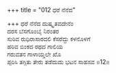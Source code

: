 +++
title = "012 ಧರೆ ನೆನೆದ"

+++
ಧರೆ ನೆನೆದ ದುಷ್ಕೃತವದೇನೆಂ   
ದರಸ ಬೆಸಗೊಂಬೈ ನಿರಂತರ   
ಸುರಿವ ರುಧಿರಾಸಾರದಲಿ ಕೆಸರೆದ್ದು ಕಳನೊಳಗೆ   
ಹರಿವ ಬಿಂಕದ ರಥದ ಗಾಲಿಯ   
ಗರುವತನ ಗಾಳಾಯ್ತಲೇ ಖೊ   
ಪ್ಪರಿಸಿ ತಗ್ಗಿತು ತೇರು ತಡೆದುದು ಭಟನ ಸಾಹಸವ       ॥12॥